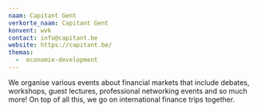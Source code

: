 ```yaml
---
naam: Capitant Gent
verkorte_naam: Capitant Gent
konvent: wvk
contact: info@capitant.be
website: https://capitant.be/
themas:
  -  economie-development
---
```


We organise various events about financial markets that include debates, workshops, guest lectures, professional networking events and so much more! On top of all this, we go on international finance trips together.
